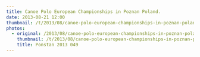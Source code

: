 ```yaml
---
title: Canoe Polo European Championships in Poznan Poland.
date: 2013-08-21 12:00
thumbnail: /t/2013/08/canoe-polo-european-championships-in-poznan-poland/ponstan-2013-049.jpg
photos:
  - original: /2013/08/canoe-polo-european-championships-in-poznan-poland/ponstan-2013-049.jpg
    thumbnail: /t/2013/08/canoe-polo-european-championships-in-poznan-poland/ponstan-2013-049.jpg
    title: Ponstan 2013 049
---
```

